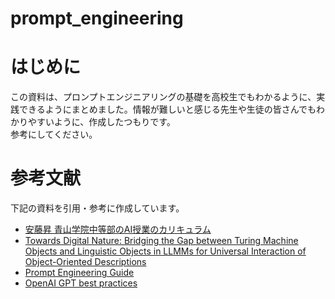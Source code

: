 # prompt_engineering

# はじめに
 この資料は、プロンプトエンジニアリングの基礎を高校生でもわかるように、実践できるようにまとめました。情報が難しいと感じる先生や生徒の皆さんでもわかりやすいように、作成したつもりです。  
 参考にしてください。

# 参考文献
 下記の資料を引用・参考に作成しています。
- [安藤昇 青山学院中等部のAI授業のカリキュラム](https://github.com/moshimoshipandasan/2023aoyama_ai)
- [Towards Digital Nature: Bridging the Gap between Turing Machine Objects and Linguistic Objects in LLMMs for Universal Interaction of Object-Oriented Descriptions](https://arxiv.org/pdf/2304.04498.pdf?fbclid=IwAR2cAhJOUl5uZat8is6BbB8sM4gSW98CIFeNyfxvUs3qE-QxttlAM2g6E1k)
- [Prompt Engineering Guide](https://www.promptingguide.ai/jp)
- [OpenAI GPT best practices](https://platform.openai.com/docs/guides/gpt-best-practices)
